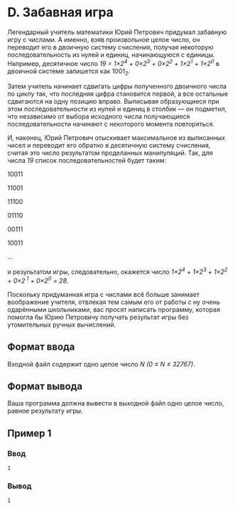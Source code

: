 # D. Забавная игра

Легендарный учитель математики Юрий Петрович придумал забавную игру с числами. А именно, взяв произвольное целое число,
он переводит его в двоичную систему счисления, получая некоторую последовательность из нулей и единиц, начинающуюся с
единицы. Например, десятичное число _19 = 1×2<sup>4</sup> + 0×2<sup>3</sup> + 0×2<sup>2</sup> + 1×2<sup>1</sup> +
1×2<sup>0</sup>_ в двоичной системе запишется как
1001<sub>2</sub>.

Затем учитель начинает сдвигать цифры полученного двоичного числа по циклу так, что последняя цифра становится первой, а
все остальные сдвигаются на одну позицию вправо. Выписывая образующиеся при этом последовательности из нулей и единиц в
столбик — он подметил, что независимо от выбора исходного числа получающиеся последовательности начинают с некоторого
момента повторяться.

И, наконец, Юрий Петрович отыскивает максимальное из выписанных чисел и переводит его обратно в десятичную систему
счисления, считая это число результатом проделанных манипуляций. Так, для числа _19_ список последовательностей будет
таким:

10011

11001

11100

01110

00111

10011

...

и результатом игры, следовательно, окажется число _1×2<sup>4</sup> + 1×2<sup>3</sup> + 1×2<sup>2</sup> + 0×2<sup>
1</sup> + 0×2<sup>0</sup> = 28_.

Поскольку придуманная игра с числами всё больше занимает воображение учителя, отвлекая тем самым его от работы с ну
очень одарёнными школьниками, вас просят написать программу, которая помогла бы Юрию Петровичу получать результат игры
без утомительных ручных вычислений.

## Формат ввода

Входной файл содержит одно целое число _N (0 ≤ N ≤ 32767)_.

## Формат вывода

Ваша программа должна вывести в выходной файл одно целое число, равное результату игры.

## Пример 1

### Ввод

    1

### Вывод

    1